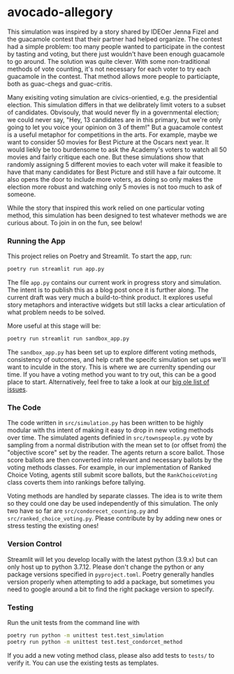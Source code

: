 # avocado-allegory

This simulation was inspired by a story shared by IDEOer Jenna Fizel and the guacamole contest that their partner had helped organize. The contest had a simple problem: too many people wanted to participate in the contest by tasting and voting, but there just wouldn't have been enough guacamole to go around. The solution was quite clever. With some non-traditional methods of vote counting, it's not necessary for each voter to try each guacamole in the contest. That method allows more people to particiapte, both as guac-chegs and guac-critis.

Many exisiting voting simulation are civics-orientied, e.g. the presidential election. This simulation differs in that we delibrately limit voters to a subset of candidates. Obvisouly, that would never fly in a governmental election; we could never say, "Hey, 13 candidates are in this primary, but we're only going to let you voice your opinion on 3 of them!" But a guacamole contest is a useful metaphor for competitions in the arts. For example, maybe we want to consider 50 movies for Best Picture at the Oscars next year. It would liekly be too burdensome to ask the Academy's voters to watch all 50 movies and fairly critique each one. But these simulations show that randomly assigning 5 different movies to each voter will make it feasible to have that many candidates for Best Picture and still have a fair outcome. It also opens the door to include more voters, as doing so only makes the election more robust and watching only 5 movies is not too much to ask of someone.

While the story that inspired this work relied on one particular voting method, this simulation has been designed to test whatever methods we are curious about. To join in on the fun, see below!


### Running the App
This project relies on Poetry and Streamlit. To start the app, run:
```bash
poetry run streamlit run app.py
```

The file `app.py` contains our current work in progress story and simulation. The intent is to publish this as a blog post once it is further along. The current draft was very much a build-to-think product. It explores useful story metaphors and interactive widgets but still lacks a clear articulation of what problem needs to be solved.

More useful at this stage will be:
```bash
poetry run streamlit run sandbox_app.py
```

The `sandbox_app.py` has been set up to explore different voting methods, consistency of outcomes, and help craft the specifc simulation set ups we'll want to inculde in the story. This is where we are currenlty spending our time. If you have a voting method you want to try out, this can be a good place to start. Alternatively, feel free to take a look at our [big ole list of issues](https://github.com/ideo/avocado-allegory/projects/1).


### The Code
The code written in `src/simulation.py` has been written to be highly modular with ths intent of making it easy to drop in new voting methods over time. The simulated agents definied in `src/townspeople.py` vote by sampling from a normal distribution with the mean set to (or offset from) the "objective score" set by the reader. The agents return a score ballot. Those score ballots are then converted into relevant and necessary ballots by the voting methods classes. For example, in our implementation of Ranked Choice Voting, agents still submit score ballots, but the `RankChoiceVoting` class coverts them into rankings before tallying.

Voting methods are handled by separate classes. The idea is to write them so they could one day be used independently of this simulation. The only two have so far are `src/condorecet_counting.py` and `src/ranked_choice_voting.py`. Please contribute by by adding new ones or stress testing the existing ones!


### Version Control
Streamlit will let you develop locally with the latest python (3.9.x) but can only host up to python 3.7.12. Please don't change the python or any package versions specified in `pyproject.toml`. Poetry generally handles version properly when attempting to add a package, but sometimes you need to google around a bit to find the right package version to specify.


### Testing
Run the unit tests from the command line with 
```bash
poetry run python -m unittest test.test_simulation
poetry run python -m unittest test.test_condorcet_method
```

If you add a new voting method class, please also add tests to `tests/` to verify it. You can use the existing tests as templates.
